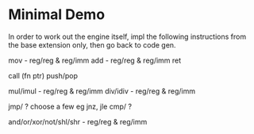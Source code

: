 # Minimal Demo 

In order to work out the engine itself, impl the following instructions from the base extension only, then go back to code gen.

mov - reg/reg & reg/imm
add - reg/reg & reg/imm
ret

call (fn ptr)
push/pop

mul/imul - reg/reg & reg/imm
div/idiv - reg/reg & reg/imm

jmp/ ? choose a few eg jnz, jle
cmp/ ?

and/or/xor/not/shl/shr - reg/reg & reg/imm